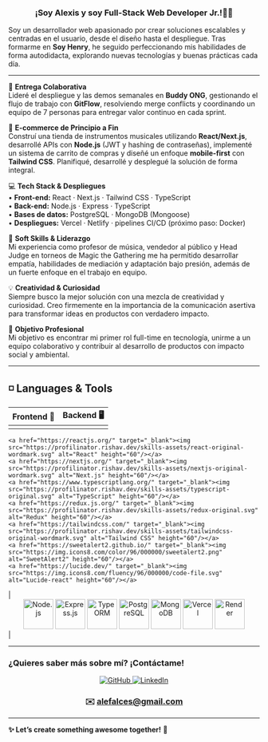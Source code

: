 ### <div align="center">¡Soy Alexis y soy Full-Stack Web Developer Jr.!👨‍💻</div>

Soy un desarrollador web apasionado por crear soluciones escalables y centradas en el usuario, desde el diseño hasta el despliegue. Tras formarme en **Soy Henry**, he seguido perfeccionando mis habilidades de forma autodidacta, explorando nuevas tecnologías y buenas prácticas cada día.

---

🚀 **Entrega Colaborativa**  
Lideré el despliegue y las demos semanales en **Buddy ONG**, gestionando el flujo de trabajo con **GitFlow**, resolviendo merge conflicts y coordinando un equipo de 7 personas para entregar valor continuo en cada sprint.

🛒 **E-commerce de Principio a Fin**  
Construí una tienda de instrumentos musicales utilizando **React/Next.js**, desarrollé APIs con **Node.js** (JWT y hashing de contraseñas), implementé un sistema de carrito de compras y diseñé un enfoque **mobile-first** con **Tailwind CSS**. Planifiqué, desarrollé y desplegué la solución de forma integral.

💻 **Tech Stack & Despliegues**  
• **Front-end:** React · Next.js · Tailwind CSS · TypeScript  
• **Back-end:** Node.js · Express · TypeScript  
• **Bases de datos:** PostgreSQL · MongoDB (Mongoose)  
• **Despliegues:** Vercel · Netlify · pipelines CI/CD (próximo paso: Docker)

🤝 **Soft Skills & Liderazgo**  
Mi experiencia como profesor de música, vendedor al público y Head Judge en torneos de Magic the Gathering me ha permitido desarrollar empatía, habilidades de mediación y adaptación bajo presión, además de un fuerte enfoque en el trabajo en equipo.

💡 **Creatividad & Curiosidad**  
Siempre busco la mejor solución con una mezcla de creatividad y curiosidad. Creo firmemente en la importancia de la comunicación asertiva para transformar ideas en productos con verdadero impacto.

🎯 **Objetivo Profesional**  
Mi objetivo es encontrar mi primer rol full-time en tecnología, unirme a un equipo colaborativo y contribuir al desarrollo de productos con impacto social y ambiental.

---

## ◽ **Languages & Tools**

| <div align="center">**Frontend** 🚀</div> | <div align="center">**Backend** 🖥️</div> |
| :--------------------------------------: | :---------------------------------------: |
| <div align="center">
    <a href="https://reactjs.org/" target="_blank"><img src="https://profilinator.rishav.dev/skills-assets/react-original-wordmark.svg" alt="React" height="60"/></a>
    <a href="https://nextjs.org/" target="_blank"><img src="https://profilinator.rishav.dev/skills-assets/nextjs-original-wordmark.svg" alt="Next.js" height="60"/></a>
    <a href="https://www.typescriptlang.org/" target="_blank"><img src="https://profilinator.rishav.dev/skills-assets/typescript-original.svg" alt="TypeScript" height="60"/></a>
    <a href="https://redux.js.org/" target="_blank"><img src="https://profilinator.rishav.dev/skills-assets/redux-original.svg" alt="Redux" height="60"/></a>
    <a href="https://tailwindcss.com/" target="_blank"><img src="https://profilinator.rishav.dev/skills-assets/tailwindcss-original-wordmark.svg" alt="Tailwind CSS" height="60"/></a>
    <a href="https://sweetalert2.github.io/" target="_blank"><img src="https://img.icons8.com/color/96/000000/sweetalert2.png" alt="SweetAlert2" height="60"/></a>
    <a href="https://lucide.dev/" target="_blank"><img src="https://img.icons8.com/fluency/96/000000/code-file.svg" alt="Lucide-react" height="60"/></a>
  </div> | <div align="center">
    <a href="https://nodejs.org/" target="_blank"><img src="https://profilinator.rishav.dev/skills-assets/nodejs-original-wordmark.svg" alt="Node.js" height="60"/></a>
    <a href="https://expressjs.com/" target="_blank"><img src="https://profilinator.rishav.dev/skills-assets/express-original-wordmark.svg" alt="Express.js" height="60"/></a>
    <a href="https://typeorm.io/" target="_blank"><img src="https://img.icons8.com/color/96/000000/typeorm.png" alt="TypeORM" height="60"/></a>
    <a href="https://www.postgresql.org/" target="_blank"><img src="https://profilinator.rishav.dev/skills-assets/postgresql-original-wordmark.svg" alt="PostgreSQL" height="60"/></a>
    <a href="https://www.mongodb.com/" target="_blank"><img src="https://profilinator.rishav.dev/skills-assets/mongodb-original-wordmark.svg" alt="MongoDB" height="60"/></a>
    <a href="https://vercel.com/" target="_blank"><img src="https://img.icons8.com/color/96/000000/vercel.png" alt="Vercel" height="60"/></a>
    <a href="https://render.com/" target="_blank"><img src="https://img.icons8.com/fluency/96/000000/render.png" alt="Render" height="60"/></a>
  </div> |

---

### **¿Quieres saber más sobre mí? ¡Contáctame!**

<div align="center">
  <a href="https://github.com/AleFalces" target="_blank">
    <img src="https://img.shields.io/badge/github-%2324292e.svg?&style=for-the-badge&logo=github&logoColor=white" alt="GitHub"/>
  </a>
  <a href="https://www.linkedin.com/in/alexis-falces-95b892252/" target="_blank">
    <img src="https://img.shields.io/badge/linkedin-%231E77B5.svg?&style=for-the-badge&logo=linkedin&logoColor=white" alt="LinkedIn"/>
  </a>
  <h3>✉️ <a href="mailto:alefalces@gmail.com">alefalces@gmail.com</a></h3>
</div>

---

**✨ Let’s create something awesome together!** 🌟  
